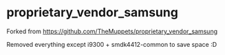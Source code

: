 # proprietary_vendor_samsung

Forked from https://github.com/TheMuppets/proprietary_vendor_samsung

Removed everything except i9300 + smdk4412-common to save space :D

